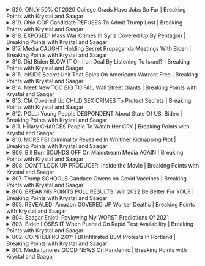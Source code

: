 <details>
<summary>820. ONLY 50% Of 2020 College Grads Have Jobs So Far | Breaking Points with Krystal and Saagar</summary><br>

<a href="https://www.youtube.com/watch?v=OYUnCOzOebU" target="_blank">
    <img src="https://img.youtube.com/vi/OYUnCOzOebU/maxresdefault.jpg" 
        alt="[Youtube]" width="200">
</a>

# ONLY 50% Of 2020 College Grads Have Jobs So Far | Breaking Points with Krystal and Saagar


</details>

<details>
<summary>819. Ohio GOP Candidate REFUSES To Admit Trump Lost | Breaking Points with Krystal and Saagar</summary><br>

<a href="https://www.youtube.com/watch?v=H_2eYrV6slg" target="_blank">
    <img src="https://img.youtube.com/vi/H_2eYrV6slg/maxresdefault.jpg" 
        alt="[Youtube]" width="200">
</a>

# Ohio GOP Candidate REFUSES To Admit Trump Lost | Breaking Points with Krystal and Saagar


</details>

<details>
<summary>818. EXPOSED: Mass War Crimes In Syria Covered Up By Pentagon | Breaking Points with Krystal and Saagar</summary><br>

<a href="https://www.youtube.com/watch?v=zLBzm8JDpOA" target="_blank">
    <img src="https://img.youtube.com/vi/zLBzm8JDpOA/maxresdefault.jpg" 
        alt="[Youtube]" width="200">
</a>

# EXPOSED: Mass War Crimes In Syria Covered Up By Pentagon | Breaking Points with Krystal and Saagar


</details>

<details>
<summary>817. Media CAUGHT Holding Secret Propaganda Meetings With Biden | Breaking Points with Krystal and Saagar</summary><br>

<a href="https://www.youtube.com/watch?v=ZzdU-EK2UAU" target="_blank">
    <img src="https://img.youtube.com/vi/ZzdU-EK2UAU/maxresdefault.jpg" 
        alt="[Youtube]" width="200">
</a>

# Media CAUGHT Holding Secret Propaganda Meetings With Biden | Breaking Points with Krystal and Saagar


</details>

<details>
<summary>816. Did Biden BLOW IT On Iran Deal By Listening To Israel? | Breaking Points with Krystal and Saagar</summary><br>

<a href="https://www.youtube.com/watch?v=E7aVM_K6Psc" target="_blank">
    <img src="https://img.youtube.com/vi/E7aVM_K6Psc/maxresdefault.jpg" 
        alt="[Youtube]" width="200">
</a>

# Did Biden BLOW IT On Iran Deal By Listening To Israel? | Breaking Points with Krystal and Saagar


</details>

<details>
<summary>815. INSIDE Secret Unit That Spies On Americans Warrant Free | Breaking Points with Krystal and Saagar</summary><br>

<a href="https://www.youtube.com/watch?v=0FQA1v3mCwM" target="_blank">
    <img src="https://img.youtube.com/vi/0FQA1v3mCwM/maxresdefault.jpg" 
        alt="[Youtube]" width="200">
</a>

# INSIDE Secret Unit That Spies On Americans Warrant Free | Breaking Points with Krystal and Saagar


</details>

<details>
<summary>814. Meet New TOO BIG TO FAIL Wall Street Giants | Breaking Points with Krystal and Saagar</summary><br>

<a href="https://www.youtube.com/watch?v=Wcjaz4B_CLo" target="_blank">
    <img src="https://img.youtube.com/vi/Wcjaz4B_CLo/maxresdefault.jpg" 
        alt="[Youtube]" width="200">
</a>

# Meet New TOO BIG TO FAIL Wall Street Giants | Breaking Points with Krystal and Saagar


</details>

<details>
<summary>813. CIA Covered Up CHILD SEX CRIMES To Protect Secrets | Breaking Points with Krystal and Saagar</summary><br>

<a href="https://www.youtube.com/watch?v=TnnLp_HAmno" target="_blank">
    <img src="https://img.youtube.com/vi/TnnLp_HAmno/maxresdefault.jpg" 
        alt="[Youtube]" width="200">
</a>

# CIA Covered Up CHILD SEX CRIMES To Protect Secrets | Breaking Points with Krystal and Saagar


</details>

<details>
<summary>812. POLL: Young People DESPONDENT About State Of US, Biden | Breaking Points with Krystal and Saagar</summary><br>

<a href="https://www.youtube.com/watch?v=CVWw8XeFuCY" target="_blank">
    <img src="https://img.youtube.com/vi/CVWw8XeFuCY/maxresdefault.jpg" 
        alt="[Youtube]" width="200">
</a>

# POLL: Young People DESPONDENT About State Of US, Biden | Breaking Points with Krystal and Saagar


</details>

<details>
<summary>811. Hillary CHARGES People To Watch Her CRY | Breaking Points with Krystal and Saagar</summary><br>

<a href="https://www.youtube.com/watch?v=WD_QktyZNss" target="_blank">
    <img src="https://img.youtube.com/vi/WD_QktyZNss/maxresdefault.jpg" 
        alt="[Youtube]" width="200">
</a>

# Hillary CHARGES People To Watch Her CRY | Breaking Points with Krystal and Saagar


</details>

<details>
<summary>810. MORE FBI Criminality Revealed In Whitmer Kidnapping Plot | Breaking Points with Krystal and Saagar</summary><br>

<a href="https://www.youtube.com/watch?v=_soM2-ko9KM" target="_blank">
    <img src="https://img.youtube.com/vi/_soM2-ko9KM/maxresdefault.jpg" 
        alt="[Youtube]" width="200">
</a>

# MORE FBI Criminality Revealed In Whitmer Kidnapping Plot | Breaking Points with Krystal and Saagar


</details>

<details>
<summary>809. Bill Burr SOUNDS OFF On Mainstream Media AGAIN | Breaking Points with Krystal and Saagar</summary><br>

<a href="https://www.youtube.com/watch?v=mjmVSR-_2gs" target="_blank">
    <img src="https://img.youtube.com/vi/mjmVSR-_2gs/maxresdefault.jpg" 
        alt="[Youtube]" width="200">
</a>

# Bill Burr SOUNDS OFF On Mainstream Media AGAIN | Breaking Points with Krystal and Saagar


</details>

<details>
<summary>808. DON'T LOOK UP PRODUCER: Inside the Movie | Breaking Points with Krystal and Saagar</summary><br>

<a href="https://www.youtube.com/watch?v=4Vxszkl6HBg" target="_blank">
    <img src="https://img.youtube.com/vi/4Vxszkl6HBg/maxresdefault.jpg" 
        alt="[Youtube]" width="200">
</a>

# DON'T LOOK UP PRODUCER: Inside the Movie | Breaking Points with Krystal and Saagar


</details>

<details>
<summary>807. Trump SCHOOLS Candace Owens on Covid Vaccines | Breaking Points with Krystal and Saagar</summary><br>

<a href="https://www.youtube.com/watch?v=wLseojE3JtQ" target="_blank">
    <img src="https://img.youtube.com/vi/wLseojE3JtQ/maxresdefault.jpg" 
        alt="[Youtube]" width="200">
</a>

# Trump SCHOOLS Candace Owens on Covid Vaccines | Breaking Points with Krystal and Saagar


</details>

<details>
<summary>806. BREAKING POINTS POLL RESULTS: Will 2022 Be Better For YOU? | Breaking Points with Krystal and Saagar</summary><br>

<a href="https://www.youtube.com/watch?v=rOH2e0s_1Dg" target="_blank">
    <img src="https://img.youtube.com/vi/rOH2e0s_1Dg/maxresdefault.jpg" 
        alt="[Youtube]" width="200">
</a>

# BREAKING POINTS POLL RESULTS: Will 2022 Be Better For YOU? | Breaking Points with Krystal and Saagar


</details>

<details>
<summary>805. REVEALED: Amazon COVERED UP Worker Deaths | Breaking Points with Krystal and Saagar</summary><br>

<a href="https://www.youtube.com/watch?v=vUZQMcasI_g" target="_blank">
    <img src="https://img.youtube.com/vi/vUZQMcasI_g/maxresdefault.jpg" 
        alt="[Youtube]" width="200">
</a>

# REVEALED: Amazon COVERED UP Worker Deaths | Breaking Points with Krystal and Saagar


</details>

<details>
<summary>804. Saagar Enjeti: Reviewing My WORST Predictions Of 2021</summary><br>

<a href="https://www.youtube.com/watch?v=Jphm1TT0fns" target="_blank">
    <img src="https://img.youtube.com/vi/Jphm1TT0fns/maxresdefault.jpg" 
        alt="[Youtube]" width="200">
</a>

# Saagar Enjeti: Reviewing My WORST Predictions Of 2021


</details>

<details>
<summary>803. Biden LOSES IT When Pushed On Rapid Test Availability | Breaking Points with Krystal and Saagar</summary><br>

<a href="https://www.youtube.com/watch?v=HTPvt4P870s" target="_blank">
    <img src="https://img.youtube.com/vi/HTPvt4P870s/maxresdefault.jpg" 
        alt="[Youtube]" width="200">
</a>

# Biden LOSES IT When Pushed On Rapid Test Availability | Breaking Points with Krystal and Saagar


</details>

<details>
<summary>802. COINTELPRO 2.0?: FBI Infiltrated BLM Protests In Portland | Breaking Points with Krystal and Saagar</summary><br>

<a href="https://www.youtube.com/watch?v=L-h-15jHrb4" target="_blank">
    <img src="https://img.youtube.com/vi/L-h-15jHrb4/maxresdefault.jpg" 
        alt="[Youtube]" width="200">
</a>

# COINTELPRO 2.0?: FBI Infiltrated BLM Protests In Portland | Breaking Points with Krystal and Saagar


</details>

<details>
<summary>801. Media Ignores GOOD NEWS On Pandemic | Breaking Points with Krystal and Saagar</summary><br>

<a href="https://www.youtube.com/watch?v=SIXCSJaTUL0" target="_blank">
    <img src="https://img.youtube.com/vi/SIXCSJaTUL0/maxresdefault.jpg" 
        alt="[Youtube]" width="200">
</a>

# Media Ignores GOOD NEWS On Pandemic | Breaking Points with Krystal and Saagar


</details>

